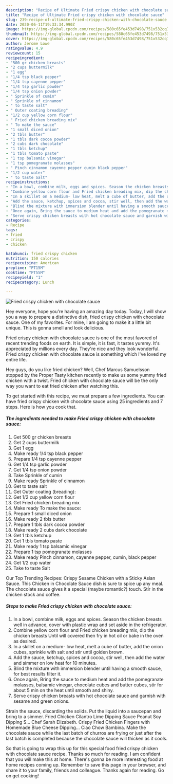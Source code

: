 ```yaml
---
description: "Recipe of Ultimate Fried crispy chicken with chocolate sauce"
title: "Recipe of Ultimate Fried crispy chicken with chocolate sauce"
slug: 239-recipe-of-ultimate-fried-crispy-chicken-with-chocolate-sauce
date: 2020-06-11T19:33:34.990Z
image: https://img-global.cpcdn.com/recipes/580c65fe453d7498/751x532cq70/fried-crispy-chicken-with-chocolate-sauce-recipe-main-photo.jpg
thumbnail: https://img-global.cpcdn.com/recipes/580c65fe453d7498/751x532cq70/fried-crispy-chicken-with-chocolate-sauce-recipe-main-photo.jpg
cover: https://img-global.cpcdn.com/recipes/580c65fe453d7498/751x532cq70/fried-crispy-chicken-with-chocolate-sauce-recipe-main-photo.jpg
author: Jerome Lowe
ratingvalue: 4.9
reviewcount: 15
recipeingredient:
- "500 gr chicken breasts"
- "2 cups buttermilk"
- "1 egg"
- "1/4 tsp black pepper"
- "1/4 tsp cayenne pepper"
- "1/4 tsp garlic powder"
- "1/4 tsp onion powder"
- " Sprinkle of cumin"
- " Sprinkle of cinnamon"
- " to taste salt"
- " Outer coating breading"
- "1/2 cup yellow corn flour"
- " Fried chicken breading mix"
- " To make the sauce"
- "1 small diced onion"
- "2 tbls butter"
- "1 tbls dark cocoa powder"
- "2 cubs dark chocolate"
- "1 tbls ketchup"
- "1 tbls tomato paste"
- "1 tsp balsamic vinegar"
- "1 tsp pomegranate molasses"
- " Pinch cinnamon cayenne pepper cumin black pepper"
- "1/2 cup water"
- " to taste Salt"
recipeinstructions:
- "In a bowl, combine milk, eggs and spices. Season the chicken breasts well in advance, cover with plastic wrap and set aside in the refrigerator."
- "Combine yellow corn flour and Fried chicken breading mix, dip the chicken breasts Until will covered then fry in hot oil or bake in the oven as desired."
- "In a skillet on a medium- low heat, melt a cube of butter, add the onion cubes, sprinkle with salt and stir until golden brown."
- "Add the sauce, ketchup, spices and cocoa, stir well, then add the water and simmer on low heat for 10 minutes."
- "Blind the mixture with immersion blender until having a smooth sauce, for best results filter it."
- "Once again, Bring the sauce to medium heat and add the pomegranate molasses, balsamic vinegar, chocolate cubes and butter cubes, stir for about 5 min on the heat until smooth and shiny."
- "Serve crispy chicken breasts with hot chocolate sauce and garnish with sesame and green onions."
categories:
- Recipe
tags:
- fried
- crispy
- chicken

katakunci: fried crispy chicken 
nutrition: 150 calories
recipecuisine: American
preptime: "PT15M"
cooktime: "PT55M"
recipeyield: "1"
recipecategory: Lunch

---
```



![Fried crispy chicken with chocolate sauce](https://img-global.cpcdn.com/recipes/580c65fe453d7498/751x532cq70/fried-crispy-chicken-with-chocolate-sauce-recipe-main-photo.jpg)

Hey everyone, hope you're having an amazing day today. Today, I will show you a way to prepare a distinctive dish, fried crispy chicken with chocolate sauce. One of my favorites. For mine, I am going to make it a little bit unique. This is gonna smell and look delicious.

Fried crispy chicken with chocolate sauce is one of the most favored of recent trending foods on earth. It is simple, it is fast, it tastes yummy. It's appreciated by millions every day. They're nice and they look wonderful. Fried crispy chicken with chocolate sauce is something which I've loved my entire life.

Hey guys, do you like fried chicken? Well, Chef Marcus Samuelsson stopped by the Proper Tasty kitchen recently to make us some yummy fried chicken with a twist. Fried chicken with chocolate sauce will be the only way you want to eat fried chicken after watching this.


To get started with this recipe, we must prepare a few ingredients. You can have fried crispy chicken with chocolate sauce using 25 ingredients and 7 steps. Here is how you cook that.

<!--inarticleads1-->

##### The ingredients needed to make Fried crispy chicken with chocolate sauce:

1. Get 500 gr chicken breasts
1. Get 2 cups buttermilk
1. Get 1 egg
1. Make ready 1/4 tsp black pepper
1. Prepare 1/4 tsp cayenne pepper
1. Get 1/4 tsp garlic powder
1. Get 1/4 tsp onion powder
1. Take  Sprinkle of cumin
1. Make ready  Sprinkle of cinnamon
1. Get  to taste salt
1. Get  Outer coating (breading):
1. Get 1/2 cup yellow corn flour
1. Get  Fried chicken breading mix
1. Make ready  To make the sauce:
1. Prepare 1 small diced onion
1. Make ready 2 tbls butter
1. Prepare 1 tbls dark cocoa powder
1. Make ready 2 cubs dark chocolate
1. Get 1 tbls ketchup
1. Get 1 tbls tomato paste
1. Make ready 1 tsp balsamic vinegar
1. Prepare 1 tsp pomegranate molasses
1. Make ready  Pinch cinnamon, cayenne pepper, cumin, black pepper
1. Get 1/2 cup water
1. Take  to taste Salt


Our Top Trending Recipes: Crispy Sesame Chicken with a Sticky Asian Sauce. This Chicken in Chocolate Sauce dish is sure to spice up any meal. The chocolate sauce gives it a special (maybe romantic?) touch. Stir in the chicken stock and coffee. 

<!--inarticleads2-->

##### Steps to make Fried crispy chicken with chocolate sauce:

1. In a bowl, combine milk, eggs and spices. Season the chicken breasts well in advance, cover with plastic wrap and set aside in the refrigerator.
1. Combine yellow corn flour and Fried chicken breading mix, dip the chicken breasts Until will covered then fry in hot oil or bake in the oven as desired.
1. In a skillet on a medium- low heat, melt a cube of butter, add the onion cubes, sprinkle with salt and stir until golden brown.
1. Add the sauce, ketchup, spices and cocoa, stir well, then add the water and simmer on low heat for 10 minutes.
1. Blind the mixture with immersion blender until having a smooth sauce, for best results filter it.
1. Once again, Bring the sauce to medium heat and add the pomegranate molasses, balsamic vinegar, chocolate cubes and butter cubes, stir for about 5 min on the heat until smooth and shiny.
1. Serve crispy chicken breasts with hot chocolate sauce and garnish with sesame and green onions.


Strain the sauce, discarding the solids. Put the liquid into a saucepan and bring to a simmer. Fried Chicken Cilantro Lime Dipping Sauce Peanut Soy Dipping S… Chef Sarah Elizabeth. Crispy Fried Chicken Fingers with Homemade Blue Cheese Dipping… Ciao Chow Bambina. Make the chocolate sauce while the last batch of churros are frying or just after the last batch is completed because the chocolate sauce will thicken as it cools. 

So that is going to wrap this up for this special food fried crispy chicken with chocolate sauce recipe. Thanks so much for reading. I am confident that you will make this at home. There's gonna be more interesting food at home recipes coming up. Remember to save this page in your browser, and share it to your family, friends and colleague. Thanks again for reading. Go on get cooking!
